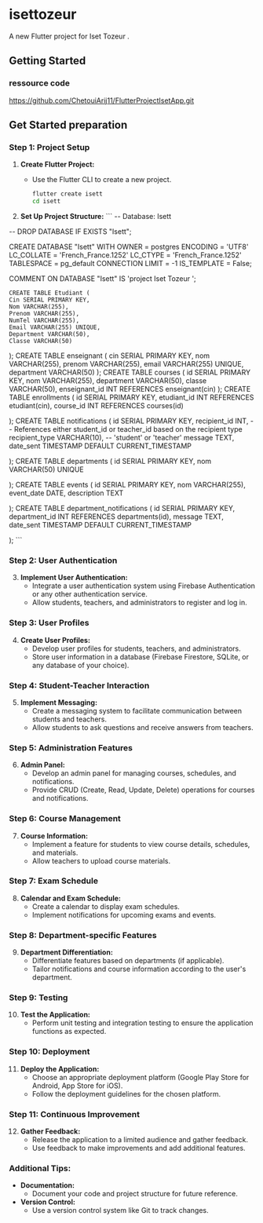 # isettozeur

A new Flutter project for Iset Tozeur .

## Getting Started
 ### ressource code 
 https://github.com/ChetouiArij11/FlutterProjectIsetApp.git

## Get Started preparation 

### Step 1: Project Setup
1. **Create Flutter Project:**
   - Use the Flutter CLI to create a new project.
     ```bash
     flutter create isett
     cd isett
     ```

2. **Set Up Project Structure:**
            ```
   -- Database: Isett

-- DROP DATABASE IF EXISTS "Isett";

CREATE DATABASE "Isett"
    WITH
    OWNER = postgres
    ENCODING = 'UTF8'
    LC_COLLATE = 'French_France.1252'
    LC_CTYPE = 'French_France.1252'
    TABLESPACE = pg_default
    CONNECTION LIMIT = -1
    IS_TEMPLATE = False;

COMMENT ON DATABASE "Isett"
    IS 'project Iset Tozeur ';

    CREATE TABLE Etudiant (
    Cin SERIAL PRIMARY KEY,
    Nom VARCHAR(255),
    Prenom VARCHAR(255),
    NumTel VARCHAR(255),
    Email VARCHAR(255) UNIQUE,
    Department VARCHAR(50),
    Classe VARCHAR(50)
);
CREATE TABLE enseignant (
    cin SERIAL PRIMARY KEY,
    nom VARCHAR(255),
    prenom VARCHAR(255),
    email VARCHAR(255) UNIQUE,
    department VARCHAR(50)
);
CREATE TABLE courses (
    id SERIAL PRIMARY KEY,
    nom VARCHAR(255),
    department VARCHAR(50),
    classe VARCHAR(50),
    enseignant_id INT REFERENCES enseignant(cin)
);
CREATE TABLE enrollments (
    id SERIAL PRIMARY KEY,
    etudiant_id INT REFERENCES etudiant(cin),
    course_id INT REFERENCES courses(id)
    
);
CREATE TABLE notifications (
    id SERIAL PRIMARY KEY,
    recipient_id INT, -- References either student_id or teacher_id based on the recipient type
    recipient_type VARCHAR(10), -- 'student' or 'teacher'
    message TEXT,
    date_sent TIMESTAMP DEFAULT CURRENT_TIMESTAMP
    
);
CREATE TABLE departments (
    id SERIAL PRIMARY KEY,
    nom VARCHAR(50) UNIQUE
   
);
CREATE TABLE events (
   	id SERIAL PRIMARY KEY,
    nom VARCHAR(255),
    event_date DATE,
    description TEXT
    
);
CREATE TABLE department_notifications (
    id SERIAL PRIMARY KEY,
    department_id INT REFERENCES departments(id),
    message TEXT,
    date_sent TIMESTAMP DEFAULT CURRENT_TIMESTAMP
    
);
             ```

### Step 2: User Authentication
3. **Implement User Authentication:**
   - Integrate a user authentication system using Firebase Authentication or any other authentication service.
   - Allow students, teachers, and administrators to register and log in.

### Step 3: User Profiles
4. **Create User Profiles:**
   - Develop user profiles for students, teachers, and administrators.
   - Store user information in a database (Firebase Firestore, SQLite, or any database of your choice).

### Step 4: Student-Teacher Interaction
5. **Implement Messaging:**
   - Create a messaging system to facilitate communication between students and teachers.
   - Allow students to ask questions and receive answers from teachers.

### Step 5: Administration Features
6. **Admin Panel:**
   - Develop an admin panel for managing courses, schedules, and notifications.
   - Provide CRUD (Create, Read, Update, Delete) operations for courses and notifications.

### Step 6: Course Management
7. **Course Information:**
   - Implement a feature for students to view course details, schedules, and materials.
   - Allow teachers to upload course materials.

### Step 7: Exam Schedule
8. **Calendar and Exam Schedule:**
   - Create a calendar to display exam schedules.
   - Implement notifications for upcoming exams and events.

### Step 8: Department-specific Features
9. **Department Differentiation:**
   - Differentiate features based on departments (if applicable).
   - Tailor notifications and course information according to the user's department.

### Step 9: Testing
10. **Test the Application:**
    - Perform unit testing and integration testing to ensure the application functions as expected.

### Step 10: Deployment
11. **Deploy the Application:**
    - Choose an appropriate deployment platform (Google Play Store for Android, App Store for iOS).
    - Follow the deployment guidelines for the chosen platform.

### Step 11: Continuous Improvement
12. **Gather Feedback:**
    - Release the application to a limited audience and gather feedback.
    - Use feedback to make improvements and add additional features.

### Additional Tips:
- **Documentation:**
  - Document your code and project structure for future reference.
- **Version Control:**
  - Use a version control system like Git to track changes.
